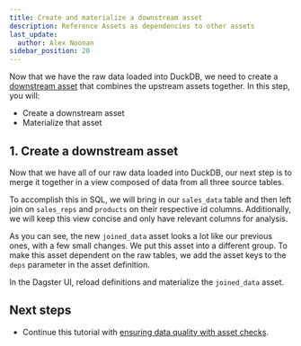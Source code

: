 ```yaml
---
title: Create and materialize a downstream asset
description: Reference Assets as dependencies to other assets
last_update:
  author: Alex Noonan
sidebar_position: 20
---
```


Now that we have the raw data loaded into DuckDB, we need to create a [downstream asset](/guides/build/assets/defining-assets-with-asset-dependencies) that combines the upstream assets together. In this step, you will:

- Create a downstream asset
- Materialize that asset

## 1. Create a downstream asset

Now that we have all of our raw data loaded into DuckDB, our next step is to merge it together in a view composed of data from all three source tables.

To accomplish this in SQL, we will bring in our `sales_data` table and then left join on `sales_reps` and `products` on their respective id columns. Additionally, we will keep this view concise and only have relevant columns for analysis.

As you can see, the new `joined_data` asset looks a lot like our previous ones, with a few small changes. We put this asset into a different group. To make this asset dependent on the raw tables, we add the asset keys to the `deps` parameter in the asset definition.

<CodeExample
  path="docs_snippets/docs_snippets/guides/tutorials/etl_tutorial_components/src/etl_tutorial_components/defs/assets.py"
  language="python"
  startAfter="start_asset_joined_data"
  endBefore="end_asset_joined_data"
  title="src/etl_tutorial_components/defs/assets/py"
/>

In the Dagster UI, reload definitions and materialize the `joined_data` asset.

## Next steps

- Continue this tutorial with [ensuring data quality with asset checks](/etl-pipeline-tutorial/ensure-data-quality-with-asset-checks).

